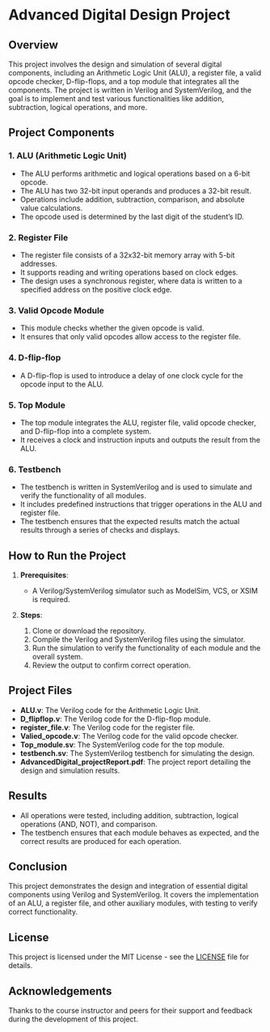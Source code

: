 # Advanced Digital Design Project

## Overview
This project involves the design and simulation of several digital components, including an Arithmetic Logic Unit (ALU), a register file, a valid opcode checker, D-flip-flops, and a top module that integrates all the components. The project is written in Verilog and SystemVerilog, and the goal is to implement and test various functionalities like addition, subtraction, logical operations, and more.

## Project Components

### 1. ALU (Arithmetic Logic Unit)
- The ALU performs arithmetic and logical operations based on a 6-bit opcode.
- The ALU has two 32-bit input operands and produces a 32-bit result.
- Operations include addition, subtraction, comparison, and absolute value calculations.
- The opcode used is determined by the last digit of the student’s ID.

### 2. Register File
- The register file consists of a 32x32-bit memory array with 5-bit addresses.
- It supports reading and writing operations based on clock edges.
- The design uses a synchronous register, where data is written to a specified address on the positive clock edge.

### 3. Valid Opcode Module
- This module checks whether the given opcode is valid.
- It ensures that only valid opcodes allow access to the register file.

### 4. D-flip-flop
- A D-flip-flop is used to introduce a delay of one clock cycle for the opcode input to the ALU.
  
### 5. Top Module
- The top module integrates the ALU, register file, valid opcode checker, and D-flip-flop into a complete system.
- It receives a clock and instruction inputs and outputs the result from the ALU.

### 6. Testbench
- The testbench is written in SystemVerilog and is used to simulate and verify the functionality of all modules.
- It includes predefined instructions that trigger operations in the ALU and register file.
- The testbench ensures that the expected results match the actual results through a series of checks and displays.

## How to Run the Project

1. **Prerequisites**:
   - A Verilog/SystemVerilog simulator such as ModelSim, VCS, or XSIM is required.
   
2. **Steps**:
   1. Clone or download the repository.
   2. Compile the Verilog and SystemVerilog files using the simulator.
   3. Run the simulation to verify the functionality of each module and the overall system.
   4. Review the output to confirm correct operation.

## Project Files

- **ALU.v**: The Verilog code for the Arithmetic Logic Unit.
- **D_flipflop.v**: The Verilog code for the D-flip-flop module.
- **register_file.v**: The Verilog code for the register file.
- **Valied_opcode.v**: The Verilog code for the valid opcode checker.
- **Top_module.sv**: The SystemVerilog code for the top module.
- **testbench.sv**: The SystemVerilog testbench for simulating the design.
- **AdvancedDigital_projectReport.pdf**: The project report detailing the design and simulation results.

## Results
- All operations were tested, including addition, subtraction, logical operations (AND, NOT), and comparison.
- The testbench ensures that each module behaves as expected, and the correct results are produced for each operation.
  
## Conclusion
This project demonstrates the design and integration of essential digital components using Verilog and SystemVerilog. It covers the implementation of an ALU, a register file, and other auxiliary modules, with testing to verify correct functionality.

## License
This project is licensed under the MIT License - see the [LICENSE](LICENSE) file for details.

## Acknowledgements
Thanks to the course instructor and peers for their support and feedback during the development of this project.
